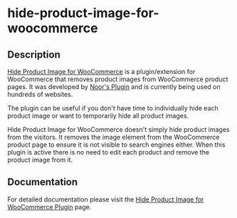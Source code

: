 # hide-product-image-for-woocommerce

## Description

[Hide Product Image for WooCommerce](https://noorsplugin.com/hide-product-image-for-woocommerce-plugin/) is a plugin/extension for WooCommerce that removes product images from WooCommerce product pages. It was developed by [Noor's Plugin](https://noorsplugin.com/) and is currently being used on hundreds of websites.

The plugin can be useful if you don't have time to individually hide each product image or want to temporarily hide all product images.

Hide Product Image for WooCommerce doesn't simply hide product images from the visitors. It removes the image element from the WooCommerce product page to ensure it is not visible to search engines either. When this plugin is active there is no need to edit each product and remove the product image from it.

## Documentation

For detailed documentation please visit the [Hide Product Image for WooCommerce Plugin](https://noorsplugin.com/hide-product-image-for-woocommerce-plugin/) page.
